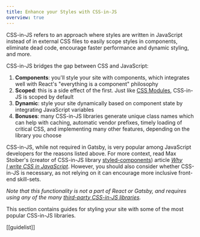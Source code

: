 ```yaml
---
title: Enhance your Styles with CSS-in-JS
overview: true
---
```


CSS-in-JS refers to an approach where styles are written in JavaScript instead of in external CSS files to easily scope styles in components, eliminate dead code, encourage faster performance and dynamic styling, and more.

CSS-in-JS bridges the gap between CSS and JavaScript:

1. **Components**: you'll style your site with components, which integrates well with React's "everything is a component" philosophy
2. **Scoped**: this is a side effect of the first. Just like [CSS Modules](/docs/css-modules/), CSS-in-JS is scoped by default
3. **Dynamic**: style your site dynamically based on component state by integrating JavaScript variables
4. **Bonuses**: many CSS-in-JS libraries generate unique class names which can help with caching, automatic vendor prefixes, timely loading of critical CSS, and implementing many other features, depending on the library you choose

CSS-in-JS, while not required in Gatsby, is very popular among JavaScript developers for the reasons listed above. For more context, read Max Stoiber's (creator of CSS-in-JS library [styled-components](/docs/styled-components/)) article [_Why I write CSS in JavaScript_](https://mxstbr.com/thoughts/css-in-js/). However, you should also consider whether CSS-in-JS is necessary, as not relying on it can encourage more inclusive front-end skill-sets.

_Note that this functionality is not a part of React or Gatsby, and requires using any of the many [third-party CSS-in-JS libraries](https://github.com/MicheleBertoli/css-in-js#css-in-js)._

This section contains guides for styling your site with some of the most popular CSS-in-JS libraries.

[[guidelist]]
